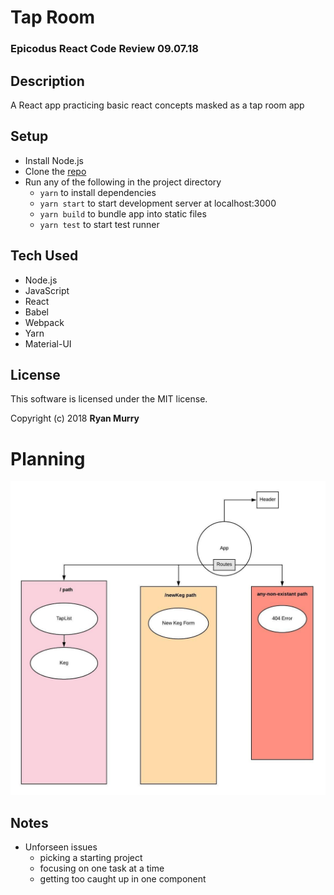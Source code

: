 # Tap Room

### Epicodus React Code Review 09.07.18

## Description
A React app practicing basic react concepts masked as a tap room app

## Setup
* Install Node.js
* Clone the [repo](https://github.com/ryanjmurry/taproom-react)
* Run any of the following in the project directory
  * `yarn` to install dependencies
  * `yarn start` to start development server at localhost:3000
  * `yarn build` to bundle app into static files
  * `yarn test` to start test runner

## Tech Used
* Node.js
* JavaScript
* React
* Babel
* Webpack
* Yarn
* Material-UI

## License
This software is licensed under the MIT license.

Copyright (c) 2018 **Ryan Murry**


# Planning
<img src="./tap-list-planning.jpeg">

## Notes
* Unforseen issues
  * picking a starting project
  * focusing on one task at a time
  * getting too caught up in one component